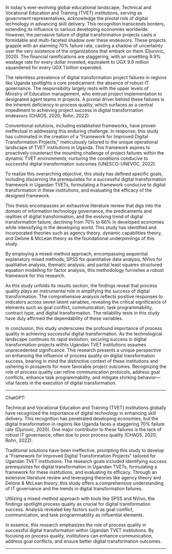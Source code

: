 In today's ever-evolving global educational landscape, Technical and Vocational Education and Training (TVET) institutions, serving as government representatives, acknowledge the pivotal role of digital technology in advancing skill delivery. This recognition transcends borders, extending its influence to various developing economies worldwide. However, the pervasive failure of digital transformation projects casts a formidable and multi-faceted shadow over these endeavors. These projects grapple with an alarming 70% failure rate, casting a shadow of uncertainty over the very existence of the organizations that embark on them (Djurovic, 2020). The financial ramifications are staggering, with an unsettling 9.9% wastage rate for every dollar invested, equivalent to UGX 9.9 million squandered for every UGX 1 billion expended.

The relentless prevalence of digital transformation project failures in regions like Uganda spotlights a core predicament: the absence of robust IT governance. The responsibility largely rests with the upper levels of Ministry of Education management, who entrust project implementation to designated agent teams in projects. A pivotal driver behind these failures is the inherent deficiency in process quality, which surfaces as a central impediment to achieving project success in digital transformation endeavors (CHAOS, 2020; Rohn, 2022).

Conventional solutions, including established frameworks, have proven ineffectual in addressing this enduring challenge. In response, this study has culminated in the creation of a "Framework for Improved Digital Transformation Projects," meticulously tailored to the unique operational landscape of TVET institutions in Uganda. This framework aspires to proactively counteract the mounting challenge of project failures within the dynamic TVET environments, nurturing the conditions conducive to successful digital transformation outcomes (UNESCO-UNEVOC, 2022).

To realize this overarching objective, this study has defined specific goals, including discerning the prerequisites for a successful digital transformation framework in Ugandan TVETs, formulating a framework conducive to digital transformation in these institutions, and evaluating the efficacy of the designed framework.

This thesis encompasses an exhaustive literature review that digs into the domain of information technology governance, the predicaments and realities of digital transformation, and the evolving trend of digital transformation failure, declining from 70% to 66% in developed economies while intensifying in the developing world. This study has identified and incorporated theories such as agency theory, dynamic capabilities theory, and Delone & McLean theory as the foundational underpinnings of this study.

By employing a mixed-method approach, encompassing sequential explanatory mixed methods, SPSS for quantitative data analysis, NVivo for qualitative analysis, thematic analysis, and partial least squares structured equation modelling for factor analysis, this methodology furnishes a robust framework for this research.

As this study unfolds its results section, the findings reveal that process quality plays an instrumental role in amplifying the success of digital transformation. The comprehensive analysis reflects positive responses to indicators across seven latent variables, revealing the critical significance of elements such as goal conflict, communication, task programmability, contract type, and digital transformation. The reliability tests in this study have duly affirmed the dependability of these variables.

In conclusion, this study underscores the profound importance of process quality in achieving successful digital transformation. As the technological landscape continues its rapid evolution, securing success in digital transformation projects within Ugandan TVET institutions assumes unprecedented significance. This research presents a unique perspective on enhancing the influence of process quality on digital transformation success, bearing in mind the distinctive context of these institutions and ushering in prospects for more favorable project outcomes. Recognizing the role of process quality can refine communication protocols, address goal conflicts, enhance task programmability, and mitigate shirking behavior—vital facets in the execution of digital transformation.


---

ChatGPT:

Technical and Vocational Education and Training (TVET) institutions globally have recognized the importance of digital technology in enhancing skill delivery. This recognition has penetrated developing economies, but the digital transformation in regions like Uganda faces a staggering 70% failure rate (Djurovic, 2020). One major contributor to these failures is the lack of robust IT governance, often due to poor process quality (CHAOS, 2020; Rohn, 2022). 

Traditional solutions have been ineffective, prompting this study to develop a "Framework for Improved Digital Transformation Projects" tailored for Ugandan TVET institutions. The research goals included identifying success prerequisites for digital transformation in Ugandan TVETs, formulating a framework for these institutions, and evaluating its efficacy. Through an extensive literature review and leveraging theories like agency theory and Delone & McLean theory, this study offers a comprehensive understanding of IT governance and the trends in digital transformation failures.

Utilizing a mixed-method approach with tools like SPSS and NVivo, the findings spotlight process quality as crucial for digital transformation success. Analysis revealed key factors such as goal conflict, communication, and task programmability as influential elements. 

In essence, this research emphasizes the role of process quality in successful digital transformation within Ugandan TVET institutions. By focusing on process quality, institutions can enhance communication, address goal conflicts, and ensure better digital transformation outcomes.

---

